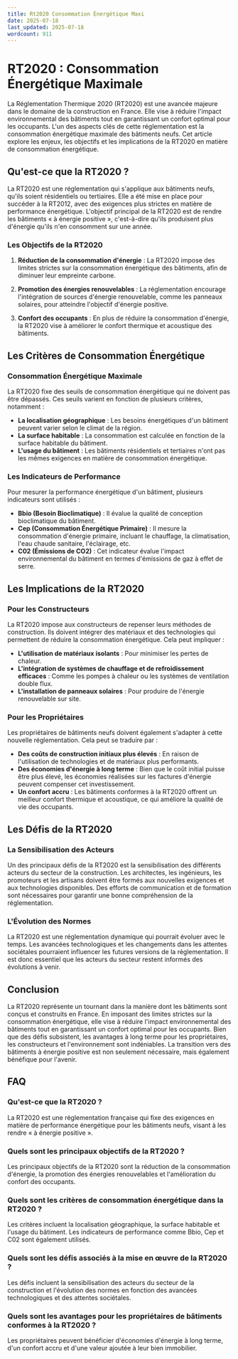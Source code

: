 ```yaml
---
title: Rt2020 Consommation Énergétique Maxi
date: 2025-07-18
last_updated: 2025-07-18
wordcount: 911
---
```


# RT2020 : Consommation Énergétique Maximale

La Réglementation Thermique 2020 (RT2020) est une avancée majeure dans le domaine de la construction en France. Elle vise à réduire l'impact environnemental des bâtiments tout en garantissant un confort optimal pour les occupants. L'un des aspects clés de cette réglementation est la consommation énergétique maximale des bâtiments neufs. Cet article explore les enjeux, les objectifs et les implications de la RT2020 en matière de consommation énergétique.

## Qu'est-ce que la RT2020 ?

La RT2020 est une réglementation qui s'applique aux bâtiments neufs, qu'ils soient résidentiels ou tertiaires. Elle a été mise en place pour succéder à la RT2012, avec des exigences plus strictes en matière de performance énergétique. L'objectif principal de la RT2020 est de rendre les bâtiments « à énergie positive », c'est-à-dire qu'ils produisent plus d'énergie qu'ils n'en consomment sur une année.

### Les Objectifs de la RT2020

1. **Réduction de la consommation d'énergie** : La RT2020 impose des limites strictes sur la consommation énergétique des bâtiments, afin de diminuer leur empreinte carbone.
   
2. **Promotion des énergies renouvelables** : La réglementation encourage l'intégration de sources d'énergie renouvelable, comme les panneaux solaires, pour atteindre l'objectif d'énergie positive.

3. **Confort des occupants** : En plus de réduire la consommation d'énergie, la RT2020 vise à améliorer le confort thermique et acoustique des bâtiments.

## Les Critères de Consommation Énergétique

### Consommation Énergétique Maximale

La RT2020 fixe des seuils de consommation énergétique qui ne doivent pas être dépassés. Ces seuils varient en fonction de plusieurs critères, notamment :

- **La localisation géographique** : Les besoins énergétiques d'un bâtiment peuvent varier selon le climat de la région.
- **La surface habitable** : La consommation est calculée en fonction de la surface habitable du bâtiment.
- **L'usage du bâtiment** : Les bâtiments résidentiels et tertiaires n'ont pas les mêmes exigences en matière de consommation énergétique.

### Les Indicateurs de Performance

Pour mesurer la performance énergétique d'un bâtiment, plusieurs indicateurs sont utilisés :

- **Bbio (Besoin Bioclimatique)** : Il évalue la qualité de conception bioclimatique du bâtiment.
- **Cep (Consommation Énergétique Primaire)** : Il mesure la consommation d'énergie primaire, incluant le chauffage, la climatisation, l'eau chaude sanitaire, l'éclairage, etc.
- **C02 (Émissions de CO2)** : Cet indicateur évalue l'impact environnemental du bâtiment en termes d'émissions de gaz à effet de serre.

## Les Implications de la RT2020

### Pour les Constructeurs

La RT2020 impose aux constructeurs de repenser leurs méthodes de construction. Ils doivent intégrer des matériaux et des technologies qui permettent de réduire la consommation énergétique. Cela peut impliquer :

- **L'utilisation de matériaux isolants** : Pour minimiser les pertes de chaleur.
- **L'intégration de systèmes de chauffage et de refroidissement efficaces** : Comme les pompes à chaleur ou les systèmes de ventilation double flux.
- **L'installation de panneaux solaires** : Pour produire de l'énergie renouvelable sur site.

### Pour les Propriétaires

Les propriétaires de bâtiments neufs doivent également s'adapter à cette nouvelle réglementation. Cela peut se traduire par :

- **Des coûts de construction initiaux plus élevés** : En raison de l'utilisation de technologies et de matériaux plus performants.
- **Des économies d'énergie à long terme** : Bien que le coût initial puisse être plus élevé, les économies réalisées sur les factures d'énergie peuvent compenser cet investissement.
- **Un confort accru** : Les bâtiments conformes à la RT2020 offrent un meilleur confort thermique et acoustique, ce qui améliore la qualité de vie des occupants.

## Les Défis de la RT2020

### La Sensibilisation des Acteurs

Un des principaux défis de la RT2020 est la sensibilisation des différents acteurs du secteur de la construction. Les architectes, les ingénieurs, les promoteurs et les artisans doivent être formés aux nouvelles exigences et aux technologies disponibles. Des efforts de communication et de formation sont nécessaires pour garantir une bonne compréhension de la réglementation.

### L'Évolution des Normes

La RT2020 est une réglementation dynamique qui pourrait évoluer avec le temps. Les avancées technologiques et les changements dans les attentes sociétales pourraient influencer les futures versions de la réglementation. Il est donc essentiel que les acteurs du secteur restent informés des évolutions à venir.

## Conclusion

La RT2020 représente un tournant dans la manière dont les bâtiments sont conçus et construits en France. En imposant des limites strictes sur la consommation énergétique, elle vise à réduire l'impact environnemental des bâtiments tout en garantissant un confort optimal pour les occupants. Bien que des défis subsistent, les avantages à long terme pour les propriétaires, les constructeurs et l'environnement sont indéniables. La transition vers des bâtiments à énergie positive est non seulement nécessaire, mais également bénéfique pour l'avenir.

## FAQ

### Qu'est-ce que la RT2020 ?

La RT2020 est une réglementation française qui fixe des exigences en matière de performance énergétique pour les bâtiments neufs, visant à les rendre « à énergie positive ».

### Quels sont les principaux objectifs de la RT2020 ?

Les principaux objectifs de la RT2020 sont la réduction de la consommation d'énergie, la promotion des énergies renouvelables et l'amélioration du confort des occupants.

### Quels sont les critères de consommation énergétique dans la RT2020 ?

Les critères incluent la localisation géographique, la surface habitable et l'usage du bâtiment. Les indicateurs de performance comme Bbio, Cep et C02 sont également utilisés.

### Quels sont les défis associés à la mise en œuvre de la RT2020 ?

Les défis incluent la sensibilisation des acteurs du secteur de la construction et l'évolution des normes en fonction des avancées technologiques et des attentes sociétales.

### Quels sont les avantages pour les propriétaires de bâtiments conformes à la RT2020 ?

Les propriétaires peuvent bénéficier d'économies d'énergie à long terme, d'un confort accru et d'une valeur ajoutée à leur bien immobilier.